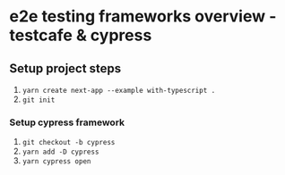 # e2e testing frameworks overview - testcafe & cypress

## Setup project steps

1. `yarn create next-app --example with-typescript .`
1. `git init`

### Setup cypress framework

1. `git checkout -b cypress`
1. `yarn add -D cypress`
1. `yarn cypress open`
